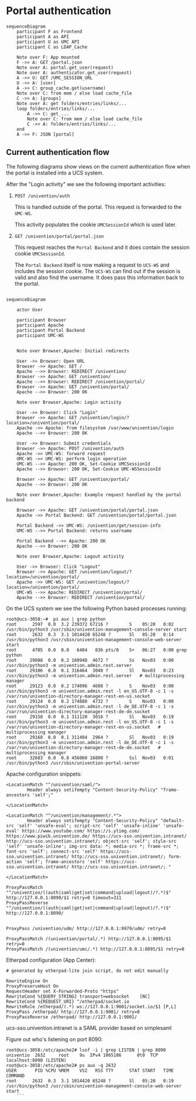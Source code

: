 # Portal authentication


```mermaid
sequenceDiagram
    participant F as Frontend
    participant A as API
    participant U as UMC API
    participant C as LDAP_Cache

    Note over F: App mounted
    F ->> A: GET /portal.json
    Note over A: portal.get_user(request)
    Note over A: authenticator.get_user(request)
    A ->> U: GET /UMC_SESSION_URL
    U ->> A: [user]
    A ->> C: group_cache.get(username)
    Note over C: from mem / else load cache_file
    C ->> A: [groups]
    Note over A: get folders/entries/links/...
    loop folders/entries/links/...
        A ->> C: get_...
        Note over C: from mem / else load cache_file
        C ->> A: folders/entries/links/...
    end
    A ->> F: JSON [portal]
```


## Current authentication flow

The following diagrams show views on the current authentication flow when the
portal is installed into a UCS system.

After the "Login activity" we see the following important activities:

1. `POST /univention/auth`

    This is handled outside of the portal. This request is forwarded to the
    `UMC-WS`.

    This activity populates the cookie `UMCSessionId` which is used later.

2. `GET /univention/portal/portal.json`

    This request reaches the `Portal Backend` and it does contain the session
    cookie `UMCSessionId`.

    The `Portal Backend` itself is now making a request to `UCS-WS` and includes
    the session cookie. The `UCS-WS` can find out if the session is valid and
    also find the username. It does pass this information back to the portal.


```mermaid

sequenceDiagram

    actor User

    participant Browser
    participant Apache
    participant Portal Backend
    participant UMC-WS


    Note over Browser,Apache: Initial redirects

    User ->> Browser: Open URL
    Browser ->> Apache: GET /
    Apache -->> Browser: REDIRECT /univention/
    Browser ->> Apache: GET /univention/
    Apache -->> Browser: REDIRECT /univention/portal/
    Browser ->> Apache: GET /univention/portal/
    Apache -->> Browser: 200 OK

    Note over Browser,Apache: Login activity

    User ->> Browser: Click "Login"
    Browser ->> Apache: GET /univention/login/?location=/univention/portal/
    Apache ->> Apache: from filesystem /var/www/univention/login
    Apache -->> Browser: 200 OK

    User ->> Browser: Submit credentials
    Browser ->> Apache: POST /univention/auth
    Apache ->> UMC-WS: forward request
    UMC-WS ->> UMC-WS: perform login operation
    UMC-WS -->> Apache: 200 OK, Set-Cookie UMCSessionId
    Apache -->> Browser: 200 OK, Set-Cookie UMC-WSSessionId

    Browser ->> Apache: GET /univention/portal/
    Apache -->> Browser: 200 OK

    Note over Browser,Apache: Example request handled by the portal backend

    Browser ->> Apache: GET /univention/portal/portal.json
    Apache ->> Portal Backend: GET /univention/portal/portal.json

    Portal Backend ->> UMC-WS: /univention/get/session-info
    UMC-WS -->> Portal Backend: returns username

    Portal Backend -->> Apache: 200 OK
    Apache -->> Browser: 200 OK

    Note over Browser,Apache: Logout activity

    User ->> Browser: Click "Logout"
    Browser ->> Apache: GET /univention/logout/?location=/univention/portal/
    Apache ->> UMC-WS: GET /univention/logout/?location=/univention/portal/
    UMC-WS -->> Apache: REDIRECT /univention/portal/
    Apache -->> Browser: REDIRECT /univention/portal/
```


On the UCS system we see the following Python based processes running:

```
root@ucs-3058:~#  ps aux | grep python
root      2597  0.0  3.2 239372 67216 ?        S    05:20   0:02 /usr/bin/python3 /usr/sbin/univention-management-console-server start
root      2632  0.3  3.1 1014420 65248 ?       Sl   05:20   0:14 /usr/bin/python3 /usr/sbin/univention-management-console-web-server start
root      4705  0.0  0.0   6404   836 pts/0    S+   06:27   0:00 grep python
root     29088  0.0  0.2 160948  4672 ?        Ss   Nov03   0:00 /usr/bin/python3 -m univention.admin.rest.server
root     29106  0.0  0.1 316464  3040 ?        Sl   Nov03   0:23 /usr/bin/python3 -m univention.admin.rest.server   # multiprocessing manager
root     29123  0.0  0.2 174096  4688 ?        S    Nov03   0:00 /usr/bin/python3 -m univention.admin.rest -l en_US.UTF-8 -c 1 -s /var/run/univention-directory-manager-rest-en-us.socket
root     29124  0.0  0.2 174888  4732 ?        S    Nov03   0:00 /usr/bin/python3 -m univention.admin.rest -l de_DE.UTF-8 -c 1 -s /var/run/univention-directory-manager-rest-de-de.socket
root     29158  0.0  0.1 311120  3016 ?        Sl   Nov03   0:19 /usr/bin/python3 -m univention.admin.rest -l en_US.UTF-8 -c 1 -s /var/run/univention-directory-manager-rest-en-us.socket   # multiprocessing manager
root     29168  0.0  0.1 311404  2964 ?        Sl   Nov03   0:19 /usr/bin/python3 -m univention.admin.rest -l de_DE.UTF-8 -c 1 -s /var/run/univention-directory-manager-rest-de-de.socket   # multiprocessing manager
root     32683  0.0  0.8 456060 16800 ?        Ssl  Nov03   0:01 /usr/bin/python3 /usr/sbin/univention-portal-server
```


Apache configuration snippets:


```
<LocationMatch "^/univention/saml/">
        Header always setifempty "Content-Security-Policy" "frame-ancestors 'self';"

</LocationMatch>

<LocationMatch "^/univention/management/.*">
        Header always setifempty "Content-Security-Policy" "default-src 'self' 'unsafe-eval'; script-src 'self' 'unsafe-inline' 'unsafe-eval' https://www.youtube.com/ https://s.ytimg.com/ https://www.piwik.univention.de/ https://ucs-sso.univention.intranet/ http://ucs-sso.univention.intranet/; object-src 'self'; style-src 'self' 'unsafe-inline'; img-src data: *; media-src *; frame-src *; font-src 'self'; connect-src 'self' https://ucs-sso.univention.intranet/ http://ucs-sso.univention.intranet/; form-action 'self'; frame-ancestors 'self' https://ucs-sso.univention.intranet/ http://ucs-sso.univention.intranet/; "

</LocationMatch>
```


```
ProxyPassMatch "^/univention/((auth|saml|get|set|command|upload|logout)/?.*)$" http://127.0.0.1:8090/$1 retry=0 timeout=311
ProxyPassReverse "^/univention/((auth|saml|get|set|command|upload|logout)/?.*)$" http://127.0.0.1:8090/


ProxyPass /univention/udm/ http://127.0.0.1:9979/udm/ retry=0

ProxyPassMatch /(univention/portal/.*) http://127.0.0.1:8095/$1 retry=0
ProxyPassMatch /(univention/umc/.*) http://127.0.0.1:8095/$1 retry=0

```

Etherpad configuration (App Center):

```
# generated by etherpad-lite join script, do not edit manually

RewriteEngine On
ProxyPreserveHost On
RequestHeader set X-Forwarded-Proto "https"
RewriteCond %{QUERY_STRING} transport=websocket    [NC]
RewriteCond %{REQUEST_URI} ^/etherpad/socket.io
RewriteRule /etherpad/(.*) ws://127.0.0.1:9001/socket.io/$1 [P,L]
ProxyPass /etherpad/ http://127.0.0.1:9001/ retry=0
ProxyPassReverse /etherpad/ http://127.0.0.1:9001/
```


ucs-sso.univention.intranet is a SAML provider based on simplesaml


Figure out who's listening on port 8090:

```
root@ucs-3058:/etc/apache2# lsof -i | grep LISTEN | grep 8090
univentio  2632     root    9u  IPv4 1065186      0t0  TCP localhost:8090 (LISTEN)
root@ucs-3058:/etc/apache2# ps aux -q 2632
USER       PID %CPU %MEM    VSZ   RSS TTY      STAT START   TIME COMMAND
root      2632  0.3  3.1 1014420 65248 ?       Sl   05:20   0:19 /usr/bin/python3 /usr/sbin/univention-management-console-web-server start
    ```
